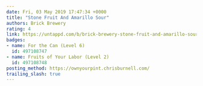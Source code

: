 ```yaml
---
date: Fri, 03 May 2019 17:47:34 +0000
title: "Stone Fruit And Amarillo Sour"
authors: Brick Brewery
rating: 4
link: https://untappd.com/b/brick-brewery-stone-fruit-and-amarillo-sour/3185116
badges:
- name: For the Can (Level 6)
  id: 497108747
- name: Fruits of Your Labor (Level 2)
  id: 497108748
posting_method: https://ownyourpint.chrisburnell.com/
trailing_slash: true
---
```


